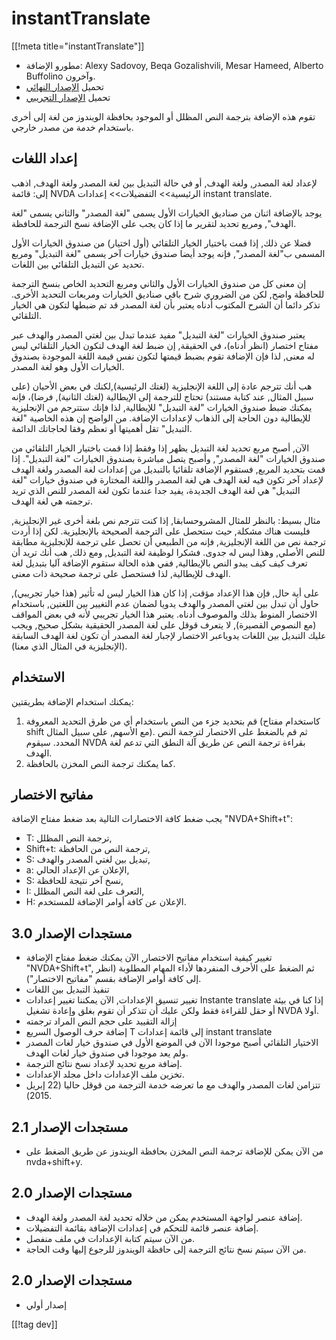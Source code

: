 # instantTranslate #
[[!meta title="instantTranslate"]]

* مطورو الإضافة: Alexy Sadovoy, Beqa Gozalishvili, Mesar Hameed, Alberto
  Buffolino وآخرون.
* تحميل [الإصدار النهائي][1]
* تحميل [الإصدار التجريبي][2]

تقوم هذه الإضافة بترجمة النص المظلل أو الموجود بحافظة الويندوز من لغة إلى
أخرى باستخدام خدمة من مصدر خارجي.

## إعداد اللغات ##
لإعداد لغة المصدر, ولغة الهدف, أو في حالة التبديل بين لغة المصدر ولغة الهدف, اذهب إلى: قائمة NVDA الرئيسية>> التفضيلات>> إعدادات instant translate.

يوجد بالإضافة اثنان من صناديق الخيارات الأول يسمى "لغة المصدر" والثاني يسمى
"لغة الهدف", ومربع تحديد لتقرير ما إذا كان يجب على الإضافة نسخ الترجمة
للحافظة.

فضلا عن ذلك, إذا قمت باختيار الخيار التلقائي (أول اختيار) من صندوق الخيارات
الأول المسمى ب"لغة المصدر", فإنه يوجد أيضا صندوق خيارات آخر يسمى "لغة
التبديل" ومربع تحديد عن التبديل التلقائي بين اللغات.

إن معنى كل من صندوق الخيارات الأول والثاني ومربع التحديد الخاص بنسخ الترجمة
للحافظة واضح, لكن من الضروري شرح باقي صناديق الخيارات ومربعات التحديد
الأخرى. تذكر دائما أن الشرح المكتوب أدناه يعتبر بأن لغة المصدر قد تم ضبطها
لتكون هي الخيار التلقائي.

يعتبر صندوق الخيارات "لغة التبديل" مفيد عندما تبدل بين لغتي المصدر والهدف
عبر مفتاح اختصار (انظر أدناه)، في الحقيقة, إن ضبط لغة الهدف لتكون الخيار
التلقائي ليس له معنى, لذا فإن الإضافة تقوم بضبط قيمتها لتكون نفس قيمة اللغة
الموجودة بصندوق الخيارات الأول وهو لغة المصدر.

هب أنك تترجم عادة إلى اللغة الإنجليزية (لغتك الرئيسية),لكنك في بعض الأحيان
(على سبيل المثال, عند كتابة مستند) تحتاج للترجمة إلى الإيطالية (لغتك
الثانية), فرضا)، فإنه يمكنك ضبط صندوق الخيارات "لغة التبديل" للإيطالية, لذا
فإنك ستترجم من الإنجليزية للإيطالية دون الحاجة إلى الذهاب لإعدادات
الإضافة. من الواضح إن هذه الخاصية "لغة التبديل" تقل أهميتها أو تعظم وفقا
لحاجاتك الدائمة.

الآن, أصبح مربع تحديد لغة التبديل يظهر إذا وفقط إذا قمت باختيار الخيار
التلقائي من صندوق الخيارات "لغة المصدر", وأصبح يتصل مباشرة بصندوق الخيارات
"لغة التبديل". إذا قمت بتحديد المربع, فستقوم الإضافة تلقائيا بالتبديل من
إعدادات لغة المصدر ولغة الهدف لإعداد آخر تكون فيه لغة الهدف هي لغة المصدر
واللغة المختارة في صندوق خيارات "لغة التبديل" هي لغة الهدف الجديدة، يفيد جدا
عندما تكون لغة المصدر للنص الذي تريد ترجمته هي لغة الهدف.

مثال بسيط: بالنظر للمثال المشروحسابقا, إذا كنت تترجم نص بلغة أخرى غير
الإنجليزية, فليست هناك مشكلة, حيث ستحصل على الترجمة الصحيحة بالإنجليزية. لكن
إذا أردت ترجمة نص من اللغة الإنجليزية, فإنه من الطبيعي أن تحصل على ترجمة
للإنجليزية مطابقة للنص الأصلي, وهذا ليس له جدوى. فشكرا لوظيفة لغة التبديل,
ومع ذلك, هب أنك تريد أن تعرف كيف كيف يبدو النص بالإيطالية, ففي هذه الحالة
ستقوم الإضافة آليا بتبديل لغة الهدف للإيطالية, لذا فستحصل على ترجمة صحيحة
ذات معنى.

على أية حال, فإن هذا الإعداد مؤقت, إذا كان هذا الخيار ليس له تأثير (هذا خيار
تجريبي), حاول أن تبدل بين لغتي المصدر والهدف يدويا لضمان عدم التغيير بين
اللغتين, باستخدام الاختصار المنوط بذلك والموصوف أدناه. يعتبر هذا الخيار
تجريبي لأنه في بعض المواقف (مع النصوص القصيرة), لا يتعرف قوقل على لغة المصدر
الحقيقية بشكل صحيح, ويجب عليك التبديل بين اللغات يدوياعبر الاختصار لإجبار
لغة المصدر أن تكون لغة الهدف السابقة (الإنجليزية في المثال الذي معنا).

## الاستخدام ##
يمكنك استخدام الإضافة بطريقتين:

1. قم بتحديد جزء من النص باستخدام أي من طرق التحديد المعروفة (كاستخدام مفتاح
   shift مع الأسهم, على سبيل المثال). ثم قم بالضغط على الاختصار لترجمة النص
   المحدد. سيقوم NVDA بقراءة ترجمة النص عن طريق آلة النطق التي تدعم لغة
   الهدف.
2. كما يمكنك ترجمة النص المخزن بالحافظة.

## مفاتيح الاختصار ##
يجب ضغط كافة الاختصارات التالية بعد ضغط مفتاح الإضافة "NVDA+Shift+t":

* T: ترجمة النص المظلل,
* Shift+t: ترجمة النص من الحافظة,
* S: تبديل بين لغتي المصدر والهدف,
* a: الإعلان عن الإعداد الحالي,
* S: نسخ آخر نتيجة للحافظة,
* I: التعرف على لغة النص المظلل,
* H: الإعلان عن كافة أوامر الإضافة للمستخدم.

## مستجدات الإصدار 3.0 ##
* تغيير كيفية استخدام مفاتيح الاختصار, الآن يمكنك ضغط مفتاح الإضافة
  "NVDA+Shift+t", ثم الضغط على الأحرف المنفردها لأداء المهام المطلوبة (انظر
  إلى كافة أوامر الإضافة بقسم "مفاتيح الاختصار").
* تنفيذ التبديل بين اللغات
* تغيير تنسيق الإعدادات, الآن يمكننا تغيير إعدادات Instante translate إذا
  كنا في بيئة أو حقل للقراءة فقط ولكن عليك أن تتذكر أن تقوم بغلق وإعادة
  تشغيل NVDA أولا. 
* إزالة التقييد على حجم النص المراد ترجمته
* إضافة حرف الوصول السريع T إلى قائمة إعدادات instant translate
* الاختيار التلقائي أصبح موجودا الآن في الموضع الأول في صندوق خيار لغات
  المصدر ولم يعد موجودا في صندوق خيار لغات الهدف.
* إضافة مربع تحديد لإعداد نسخ نتائج الترجمة.
* تخزين ملف الإعدادات داخل مجلد الإعدادات.
* تتزامن لغات المصدر والهدف مع ما تعرضه خدمة الترجمة من قوقل حاليا (22 إبريل
  2015).


## مستجدات الإصدار 2.1 ##
* من الآن يمكن للإضافة ترجمة النص المخزن بحافظة الويندوز عن طريق الضغط على
  nvda+shift+y.

## مستجدات الإصدار 2.0 ##
* إضافة عنصر لواجهة المستخدم يمكن من خلاله تحديد لغة المصدر ولغة الهدف.
* إضافة عنصر قائمة للتحكم في إعدادات الإضافة بقائمة التفضيلات.
* من الآن سيتم كتابة الإعدادات في ملف منفصل.
* من الآن سيتم نسخ نتائج الترجمة إلى حافظة الويندوز للرجوع إليها وقت الحاجة.

## مستجدات الإصدار 2.0 ##
* إصدار أولي


[[!tag dev]]

[1]: http://addons.nvda-project.org/files/get.php?file=it

[2]: http://addons.nvda-project.org/files/get.php?file=it-dev
